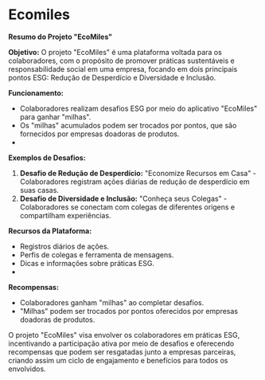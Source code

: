 # Ecomiles

**Resumo do Projeto "EcoMiles"**

**Objetivo:** O projeto "EcoMiles" é uma plataforma voltada para os colaboradores, com o propósito de promover práticas sustentáveis e responsabilidade social em uma empresa, focando em dois principais pontos ESG: Redução de Desperdício e Diversidade e Inclusão.

**Funcionamento:**

- Colaboradores realizam desafios ESG por meio do aplicativo "EcoMiles" para ganhar "milhas".
- Os "milhas" acumulados podem ser trocados por pontos, que são fornecidos por empresas doadoras de produtos.
- 

**Exemplos de Desafios:**

1. **Desafio de Redução de Desperdício:** "Economize Recursos em Casa" - Colaboradores registram ações diárias de redução de desperdício em suas casas.
2. **Desafio de Diversidade e Inclusão:** "Conheça seus Colegas" - Colaboradores se conectam com colegas de diferentes origens e compartilham experiências.

**Recursos da Plataforma:**

- Registros diários de ações.
- Perfis de colegas e ferramenta de mensagens.
- Dicas e informações sobre práticas ESG.
- 

**Recompensas:**

- Colaboradores ganham "milhas" ao completar desafios.
- "Milhas" podem ser trocados por pontos oferecidos por empresas doadoras de produtos.

O projeto "EcoMiles" visa envolver os colaboradores em práticas ESG, incentivando a participação ativa por meio de desafios e oferecendo recompensas que podem ser resgatadas junto a empresas parceiras, criando assim um ciclo de engajamento e benefícios para todos os envolvidos.
